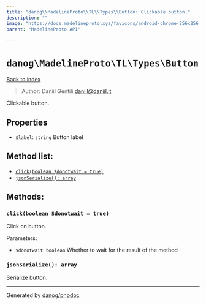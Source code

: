 ```yaml
---
title: "danog\\MadelineProto\\TL\\Types\\Button: Clickable button."
description: ""
image: "https://docs.madelineproto.xyz/favicons/android-chrome-256x256.png"
parent: "MadelineProto API"

---
```

# `danog\MadelineProto\TL\Types\Button`
[Back to index](../../../../index.html)

> Author: Daniil Gentili <daniil@daniil.it>  
  

Clickable button.  



## Properties
* `$label`: `string` Button label

## Method list:
* [`click(boolean $donotwait = true)`](#click)
* [`jsonSerialize(): array`](#jsonSerialize)

## Methods:
### <a name="click"></a> `click(boolean $donotwait = true)`

Click on button.


Parameters:

* `$donotwait`: `boolean` Whether to wait for the result of the method  



### <a name="jsonSerialize"></a> `jsonSerialize(): array`

Serialize button.



---
Generated by [danog/phpdoc](https://phpdoc.daniil.it)
